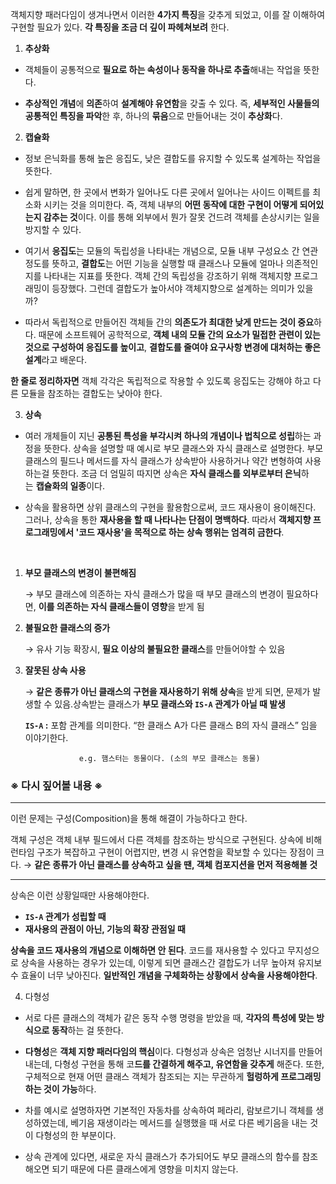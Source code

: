객체지향 패러다임이 생겨나면서 이러한 **4가지 특징**을 갖추게 되었고, 이를 잘 이해하여 구현할 필요가 있다. **각 특징을 조금 더 깊이 파헤쳐보려** 한다.

1. **추상화**

- 객체들이 공통적으로 **필요로 하는 속성이나 동작을 하나로 추출**해내는 작업을 뜻한다.

- **추상적인 개념**에 **의존**하여 **설계해야 유연함**을 갖출 수 있다.
즉, **세부적인 사물들의 공통적인 특징을 파악**한 후, 하나의 **묶음**으로 만들어내는 것이 **추상화**다.

2. **캡슐화**

- 정보 은닉화를 통해 높은 응집도, 낮은 결합도를 유지할 수 있도록 설계하는 작업을 뜻한다.

- 쉽게 말하면, 한 곳에서 변화가 일어나도 다른 곳에서 일어나는 사이드 이펙트를 최소화 시키는 것을 의미한다. 즉, 객체 내부의 **어떤 동작에 대한 구현이 어떻게 되어있는지 감추는 것**이다. 이를 통해 외부에서 뭔가 잘못 건드려 객체를 손상시키는 일을 방지할 수 있다.

- 여기서 **응집도**는 모듈의 독립성을 나타내는 개념으로, 모듈 내부 구성요소 간 연관 정도를 뜻하고,
**결합도**는 어떤 기능을 실행할 때 클래스나 모듈에 얼마나 의존적인지를 나타내는 지표를 뜻한다.
객체 간의 독립성을 강조하기 위해 객체지향 프로그래밍이 등장했다. 그런데 결합도가 높아서야 객체지향으로 설계하는 의미가 있을까?

- 따라서 독립적으로 만들어진 객체들 간의 **의존도가 최대한 낮게 만드는 것이 중요**하다. 때문에 소프트웨어 공학적으로, **객체 내의 모듈 간의 요소가 밀접한 관련이 있는 것으로 구성하여 응집도를 높이고**, **결합도를 줄여야 요구사항 변경에 대처하는 좋은 설계**라고 배운다.

**한 줄로 정리하자면** 객체 각각은 독립적으로 작용할 수 있도록 응집도는 강해야 하고 다른 모듈을 참조하는 결합도는 낮아야 한다.

3. **상속**

- 여러 개체들이 지닌 **공통된 특성을 부각시켜 하나의 개념이나 법칙으로 성립**하는 과정을 뜻한다.
상속을 설명할 때 예시로 부모 클래스와 자식 클래스로 설명한다.
부모 클래스의 필드나 메서드를 자식 클래스가 상속받아 사용하거나 약간 변형하여 사용하는걸 뜻한다. 
조금 더 엄밀히 따지면 상속은 **자식 클래스를 외부로부터 은닉**하는 **캡슐화의 일종**이다.

- 상속을 활용하면 상위 클래스의 구현을 활용함으로써, 코드 재사용이 용이해진다. 그러나, 상속을 통한 **재사용을 할 때 나타나는 단점이 명백하다**. 따라서 **객체지향 프로그래밍에서 '코드 재사용'을 목적으로 하는 상속 행위는 엄격히 금한다**.

<br>

1. **부모 클래스의 변경이 불편해짐**
    
    → 부모 클래스에 의존하는 자식 클래스가 많을 때 부모 클래스의 변경이 필요하다면, **이를 의존하는 자식 클래스들이 영향**을 받게 됨
    <br>
2. **불필요한 클래스의 증가**
    
    → 유사 기능 확장시, **필요 이상의 불필요한 클래스**를 만들어야할 수 있음
    <br>
3. **잘못된 상속 사용**
    
    → **같은 종류가 아닌 클래스의 구현을 재사용하기 위해 상속**을 받게 되면, 문제가 발생할 수 있음.상속받는 클래스가 **부모 클래스와 `IS-A` 관계가 아닐 때 발생**
    <br>
    
    **`IS-A` :** 포함 관계를 의미한다. 
                  “한 클래스 A가 다른 클래스 B의 자식 클래스” 임을 이야기한다.
    
                   e.g. 햄스터는 동물이다. (소의 부모 클래스는 동물)
    

### **※ 다시 짚어볼 내용 ※**

---

이런 문제는 구성(Composition)을 통해 해결이 가능하다고 한다.

객체 구성은 객체 내부 필드에서 다른 객체를 참조하는 방식으로 구현된다.
상속에 비해 런타임 구조가 복잡하고 구현이 어렵지만, 변경 시 유연함을 확보할 수 있다는 장점이 크다.
→ **같은 종류가 아닌 클래스를 상속하고 싶을 땐, 객체 컴포지션을 먼저 적용해볼 것**

---

상속은 이런 상황일때만 사용해야한다.

- **`IS-A` 관계가 성립할 때**
- **재사용의 관점이 아닌, 기능의 확장 관점일 때**

**상속을 코드 재사용의 개념으로 이해하면 안 된다**. 코드를 재사용할 수 있다고 무지성으로 상속을 사용하는 경우가 있는데, 이렇게 되면 클래스간 결합도가 너무 높아져 유지보수 효율이 너무 낮아진다. **일반적인 개념을 구체화하는 상황에서 상속을 사용해야한다**.
<br>

4. 다형성

- 서로 다른 클래스의 객체가 같은 동작 수행 명령을 받았을 때, **각자의 특성에 맞는 방식으로 동작**하는 걸 뜻한다.

- **다형성**은 **객체 지향 패러다임의 핵심**이다. 다형성과 상속은 엄청난 시너지를 만들어내는데, 다형성 구현을 통해 코**드를 간결하게 해주고, 유연함을 갖추게** 해준다. 또한, 구체적으로 현재 어떤 클래스 객체가 참조되는 지는 무관하게 **헐렁하게 프로그래밍하는 것이 가능**하다.

- 차를 예시로 설명하자면 기본적인 자동차를 상속하여 페라리, 람보르기니 객체를 생성하였는데, 베기음 재생이라는 메서드를 실행했을 때 서로 다른 베기음을 내는 것이 다형성의 한 부분이다.

- 상속 관계에 있다면, 새로운 자식 클래스가 추가되어도 부모 클래스의 함수를 참조해오면 되기 때문에 다른 클래스에게 영향을 미치지 않는다.
